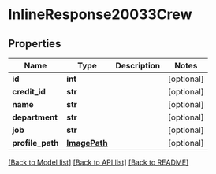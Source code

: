 # InlineResponse20033Crew

## Properties
Name | Type | Description | Notes
------------ | ------------- | ------------- | -------------
**id** | **int** |  | [optional] 
**credit_id** | **str** |  | [optional] 
**name** | **str** |  | [optional] 
**department** | **str** |  | [optional] 
**job** | **str** |  | [optional] 
**profile_path** | [**ImagePath**](ImagePath.md) |  | [optional] 

[[Back to Model list]](../README.md#documentation-for-models) [[Back to API list]](../README.md#documentation-for-api-endpoints) [[Back to README]](../README.md)

